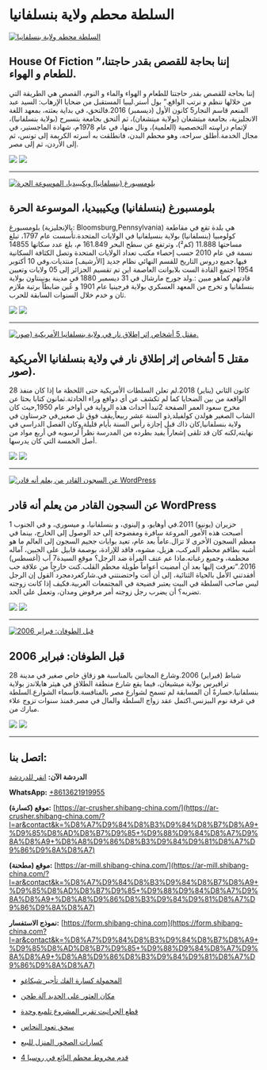 # السلطة محطم ولاية بنسلفانيا

<a href="https://swt.shibang-china.com/?l=ar&img&k=%D8%A7%D9%84%D8%B3%D9%84%D8%B7%D8%A9+%D9%85%D8%AD%D8%B7%D9%85+%D9%88%D9%84%D8%A7%D9%8A%D8%A9+%D8%A8%D9%86%D8%B3%D9%84%D9%81%D8%A7%D9%86%D9%8A%D8%A7" target="_blank">![السلطة محطم ولاية بنسلفانيا](http://static.shibang-china.com/all-800x300/117.jpg)</a>

## House Of Fiction ”،إننا بحاجة للقصص بقدر حاجتنا للطعام و الهواء.
إننا بحاجة للقصص بقدر حاجتنا للطعام و الهواء والماء و النوم، القصص هي الطريقة التي من خلالها ننظم و نرتب الواقع.” بول أستر.ليبيا المستقبل من ضحايا الإرهاب: السيد عبد المنعم قاسم النجار5 كانون الأول (ديسمبر) 2016.فالتحق، في بداية بعثته، بمعهد اللغة الانجليزية، بجامعة ميتشغان (بولاية ميتشغان)، ثم ألتحق بجامعة بتسبرج (بولاية بنسلفانيا)، لإتمام دراسته التخصصية (العلمية)، ونال منها، في عام 1978م، شهادة الماجستير، في مجال الخدمة.أُطلق سراحه، وهو محطم البدن، فانطلقت به أسرته الكريمة إلى تونس، ثم إلى الأردن، ثم إلى مصر.


<a href="https://whatsapp.shibangsoft.com/WhatsApp.php" target="_blank" title="WhatsApp">![](http://static.shibang-china.com/icon/whatsapp.png)</a> <a href="https://swt.shibang-china.com/?l=ar&icon&k=%D8%A7%D9%84%D8%B3%D9%84%D8%B7%D8%A9+%D9%85%D8%AD%D8%B7%D9%85+%D9%88%D9%84%D8%A7%D9%8A%D8%A9+%D8%A8%D9%86%D8%B3%D9%84%D9%81%D8%A7%D9%86%D9%8A%D8%A7" target="_blank">![](http://static.shibang-china.com/icon/chat-ar.png)</a>

---

<a href="https://swt.shibang-china.com/?l=ar&img&k=%D8%A7%D9%84%D8%B3%D9%84%D8%B7%D8%A9+%D9%85%D8%AD%D8%B7%D9%85+%D9%88%D9%84%D8%A7%D9%8A%D8%A9+%D8%A8%D9%86%D8%B3%D9%84%D9%81%D8%A7%D9%86%D9%8A%D8%A7" target="_blank">![بلومسبورغ (بنسلفانيا) ويكيبيديا، الموسوعة الحرة](http://static.shibang-china.com/all-800x300/488.jpg)</a>

## بلومسبورغ (بنسلفانيا) ويكيبيديا، الموسوعة الحرة
بلومسبورغ (بالإنجليزية: Bloomsburg,Pennsylvania) هي بلدة تقع في مقاطعة كولومبيا (بنسلفانيا) بولاية بنسيلفانيا في الولايات المتحدة.تأسست عام 1797، تبلغ مساحتها 11.888 (كم²)، وترتفع عن سطح البحر 161.849 م، بلغ عدد سكانها 14855 نسمة في عام 2010 حسب إحصاء مكتب تعداد الولايات المتحدة وتصل الكثافة السكانية فيها.جميع دروس التاريخ للقسم النهائي نظام جديد [الأرشيف] منتديات.وفي 10 أكتوبر 1954 اجتمع القادة الست بلابوانت العاصمة اين تم تقسيم الجزائر إلى 05 ولايات وتعيين قادتهم كماهو مبين :.ولد جورج مارشال في 31 ديسمبر 1880 في مدينة يونينتاون بولاية بنسلفانيا و تخرج من المعهد العسكري بولاية فرجينيا عام 1901 و عُين ضابطاً برتبة ملازم ثان و خدم خلال السنوات السابقة للحرب.


<a href="https://whatsapp.shibangsoft.com/WhatsApp.php" target="_blank" title="WhatsApp">![](http://static.shibang-china.com/icon/whatsapp.png)</a> <a href="https://swt.shibang-china.com/?l=ar&icon&k=%D8%A7%D9%84%D8%B3%D9%84%D8%B7%D8%A9+%D9%85%D8%AD%D8%B7%D9%85+%D9%88%D9%84%D8%A7%D9%8A%D8%A9+%D8%A8%D9%86%D8%B3%D9%84%D9%81%D8%A7%D9%86%D9%8A%D8%A7" target="_blank">![](http://static.shibang-china.com/icon/chat-ar.png)</a>

---

<a href="https://swt.shibang-china.com/?l=ar&img&k=%D8%A7%D9%84%D8%B3%D9%84%D8%B7%D8%A9+%D9%85%D8%AD%D8%B7%D9%85+%D9%88%D9%84%D8%A7%D9%8A%D8%A9+%D8%A8%D9%86%D8%B3%D9%84%D9%81%D8%A7%D9%86%D9%8A%D8%A7" target="_blank">![مقتل 5 أشخاص إثر إطلاق نار في ولاية بنسلفانيا الأمريكية (صور.](http://static.shibang-china.com/all-800x300/1476.jpg)</a>

## مقتل 5 أشخاص إثر إطلاق نار في ولاية بنسلفانيا الأمريكية (صور.
28 كانون الثاني (يناير) 2018.لم تعلن السلطات الأمريكية حتى اللحظة ما إذا كان منفذ الواقعة من بين الضحايا كما لم تكشف عن أي دوافع وراء الحادثة.ثمانون كتابا بحثا عن مخرج سعود العمر الصفحة 2تبدأ أحداث هذه الرواية في أواخر عام 1950,حيث كان الشاب الصغير هولدن كولفيلد,ذو الستة عشر ربيعاً,يقف فوق تل صغير,في جرستاون في ولاية بنسلفانيا,كان ذاك قبل إجازة رأس السنة بأيام قليلة,وكان الفصل الدراسي في نهايته,لكنه كان قد تلقى إشعاراً يفيد بطرده من المدرسة نظراً لرسوبه في أربع مواد من أصل الخمسة التي كان يدرسها.


<a href="https://whatsapp.shibangsoft.com/WhatsApp.php" target="_blank" title="WhatsApp">![](http://static.shibang-china.com/icon/whatsapp.png)</a> <a href="https://swt.shibang-china.com/?l=ar&icon&k=%D8%A7%D9%84%D8%B3%D9%84%D8%B7%D8%A9+%D9%85%D8%AD%D8%B7%D9%85+%D9%88%D9%84%D8%A7%D9%8A%D8%A9+%D8%A8%D9%86%D8%B3%D9%84%D9%81%D8%A7%D9%86%D9%8A%D8%A7" target="_blank">![](http://static.shibang-china.com/icon/chat-ar.png)</a>

---

<a href="https://swt.shibang-china.com/?l=ar&img&k=%D8%A7%D9%84%D8%B3%D9%84%D8%B7%D8%A9+%D9%85%D8%AD%D8%B7%D9%85+%D9%88%D9%84%D8%A7%D9%8A%D8%A9+%D8%A8%D9%86%D8%B3%D9%84%D9%81%D8%A7%D9%86%D9%8A%D8%A7" target="_blank">![عن السجون القادر من يعلم أنه قادر WordPress](http://static.shibang-china.com/all-800x300/269.jpg)</a>

## عن السجون القادر من يعلم أنه قادر WordPress
1 حزيران (يونيو) 2011.في أوهايو، و إلينوي، و بنسلفانيا، و ميسوري، و في الجنوب أصبحت هذه الأمور المروعة سافرة ومفضوحة إلى حد الوصول إلى الخارج، بينما في معظم السجون الأخرى لا تزال.عاماً بعد عام، تعيد بوابات جحيم السجون إلى العالم ما هو أشبه بطاقم محطم المركب، هزيل، مشوه، فاقد للإرادة، بوصمة قابيل على الجبين، آماله محطمة، وجميع رغباته.ماذا عم عنف المرأة ضد الرجل؟ موقع السيدة7 آب (أغسطس) 2016.“تعرفت إليها بعد أن أمضيت أعواماً طويلة محطم القلب.كنت خارجٍاً من علاقة حب أفقدتني الأمل بالحياة الثنائية، إلى أن أتت واحتضنتني في.شاركغردمجرد القول إن الرجل ليس صاحب السلطة في البيت يعتبر فضيحة في المجتمعات العربية.فكيف إذا كانت زوجته تضربه؟ أن يضرب رجل زوجته أمر مرفوض ومدان، وتعمل على الحد.


<a href="https://whatsapp.shibangsoft.com/WhatsApp.php" target="_blank" title="WhatsApp">![](http://static.shibang-china.com/icon/whatsapp.png)</a> <a href="https://swt.shibang-china.com/?l=ar&icon&k=%D8%A7%D9%84%D8%B3%D9%84%D8%B7%D8%A9+%D9%85%D8%AD%D8%B7%D9%85+%D9%88%D9%84%D8%A7%D9%8A%D8%A9+%D8%A8%D9%86%D8%B3%D9%84%D9%81%D8%A7%D9%86%D9%8A%D8%A7" target="_blank">![](http://static.shibang-china.com/icon/chat-ar.png)</a>

---

<a href="https://swt.shibang-china.com/?l=ar&img&k=%D8%A7%D9%84%D8%B3%D9%84%D8%B7%D8%A9+%D9%85%D8%AD%D8%B7%D9%85+%D9%88%D9%84%D8%A7%D9%8A%D8%A9+%D8%A8%D9%86%D8%B3%D9%84%D9%81%D8%A7%D9%86%D9%8A%D8%A7" target="_blank">![قبل الطوفان: فبراير 2006](http://static.shibang-china.com/all-800x300/999.jpg)</a>

## قبل الطوفان: فبراير 2006
28 شباط (فبراير) 2006.وشارع المجانين بالمناسبة هو زقاق خاص صغير في مدينة ترافيرس بولاية ميشيغان، فيما يقع شارع منطقة الطلاق في هيثر هايلاندز بولاية بنسلفانيا.خسارةٌ أن المسابقة لم تسمح لشوارع مصر بالمنافسة.فأسماء الشوارع.السلطة في غرفة نوم البيزنس.اكتمل عقد زواج السلطة والمال في مصر.فمنذ سنوات تزوج علاء مبارك من.

<a href="https://whatsapp.shibangsoft.com/WhatsApp.php" target="_blank" title="WhatsApp">![](http://static.shibang-china.com/icon/whatsapp.png)</a> <a href="https://swt.shibang-china.com/?l=ar&icon&k=%D8%A7%D9%84%D8%B3%D9%84%D8%B7%D8%A9+%D9%85%D8%AD%D8%B7%D9%85+%D9%88%D9%84%D8%A7%D9%8A%D8%A9+%D8%A8%D9%86%D8%B3%D9%84%D9%81%D8%A7%D9%86%D9%8A%D8%A7" target="_blank">![](http://static.shibang-china.com/icon/chat-ar.png)</a>

---
## اتصل بنا:

**الدردشة الآن:** [انقر للدردشة](https://swt.shibang-china.com?l=ar&contact&k=%D8%A7%D9%84%D8%B3%D9%84%D8%B7%D8%A9+%D9%85%D8%AD%D8%B7%D9%85+%D9%88%D9%84%D8%A7%D9%8A%D8%A9+%D8%A8%D9%86%D8%B3%D9%84%D9%81%D8%A7%D9%86%D9%8A%D8%A7)

**WhatsApp:**  [+8613621919955](https://whatsapp.shibangsoft.com/WhatsApp.php)

**موقع (كسارة):** [https://ar-crusher.shibang-china.com/](https://ar-crusher.shibang-china.com/?l=ar&contact&k=%D8%A7%D9%84%D8%B3%D9%84%D8%B7%D8%A9+%D9%85%D8%AD%D8%B7%D9%85+%D9%88%D9%84%D8%A7%D9%8A%D8%A9+%D8%A8%D9%86%D8%B3%D9%84%D9%81%D8%A7%D9%86%D9%8A%D8%A7)

**موقع (مطحنة):** [https://ar-mill.shibang-china.com/](https://ar-mill.shibang-china.com/?l=ar&contact&k=%D8%A7%D9%84%D8%B3%D9%84%D8%B7%D8%A9+%D9%85%D8%AD%D8%B7%D9%85+%D9%88%D9%84%D8%A7%D9%8A%D8%A9+%D8%A8%D9%86%D8%B3%D9%84%D9%81%D8%A7%D9%86%D9%8A%D8%A7)

**نموذج الاستفسار:** [https://form.shibang-china.com](https://form.shibang-china.com?l=ar&contact&k=%D8%A7%D9%84%D8%B3%D9%84%D8%B7%D8%A9+%D9%85%D8%AD%D8%B7%D9%85+%D9%88%D9%84%D8%A7%D9%8A%D8%A9+%D8%A8%D9%86%D8%B3%D9%84%D9%81%D8%A7%D9%86%D9%8A%D8%A7)

* [المحمولة كسارة الفك تأجير شيكاغو](../30/%D8%A7%D9%84%D9%85%D8%AD%D9%85%D9%88%D9%84%D8%A9%20%D9%83%D8%B3%D8%A7%D8%B1%D8%A9%20%D8%A7%D9%84%D9%81%D9%83%20%D8%AA%D8%A3%D8%AC%D9%8A%D8%B1%20%D8%B4%D9%8A%D9%83%D8%A7%D8%BA%D9%88.md)

* [مكان العثور على الحديد آلة طحن](../29/%D9%85%D9%83%D8%A7%D9%86%20%D8%A7%D9%84%D8%B9%D8%AB%D9%88%D8%B1%20%D8%B9%D9%84%D9%89%20%D8%A7%D9%84%D8%AD%D8%AF%D9%8A%D8%AF%20%D8%A2%D9%84%D8%A9%20%D8%B7%D8%AD%D9%86.md)

* [قطع الجرانيت تقرير المشروع تلميع وحدة](../26/%D9%82%D8%B7%D8%B9%20%D8%A7%D9%84%D8%AC%D8%B1%D8%A7%D9%86%D9%8A%D8%AA%20%D8%AA%D9%82%D8%B1%D9%8A%D8%B1%20%D8%A7%D9%84%D9%85%D8%B4%D8%B1%D9%88%D8%B9%20%D8%AA%D9%84%D9%85%D9%8A%D8%B9%20%D9%88%D8%AD%D8%AF%D8%A9.md)

* [سحق تعود النحاس](../29/%D8%B3%D8%AD%D9%82%20%D8%AA%D8%B9%D9%88%D8%AF%20%D8%A7%D9%84%D9%86%D8%AD%D8%A7%D8%B3.md)

* [كسارات الصخور المنزل للبيع](../30/%D9%83%D8%B3%D8%A7%D8%B1%D8%A7%D8%AA%20%D8%A7%D9%84%D8%B5%D8%AE%D9%88%D8%B1%20%D8%A7%D9%84%D9%85%D9%86%D8%B2%D9%84%20%D9%84%D9%84%D8%A8%D9%8A%D8%B9.md)

* [4 قدم مخروط محطم البائع في روسيا](../28/4%20%D9%82%D8%AF%D9%85%20%D9%85%D8%AE%D8%B1%D9%88%D8%B7%20%D9%85%D8%AD%D8%B7%D9%85%20%D8%A7%D9%84%D8%A8%D8%A7%D8%A6%D8%B9%20%D9%81%D9%8A%20%D8%B1%D9%88%D8%B3%D9%8A%D8%A7.md)